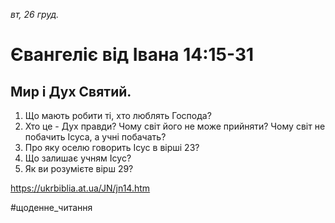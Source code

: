 
_вт, 26 груд._

# Євангеліє від Івана 14:15-31

## Мир і Дух Святий.
1. Що мають робити ті, хто люблять Господа?
2. Хто це - Дух правди? Чому світ його не може прийняти? Чому світ не побачить Ісуса, а учні побачать?
3. Про яку оселю говорить Ісус в вірші 23?
4. Що залишає учням Ісус?
5. Як ви розумієте вірш 29?

https://ukrbiblia.at.ua/JN/jn14.htm 

#щоденне_читання
